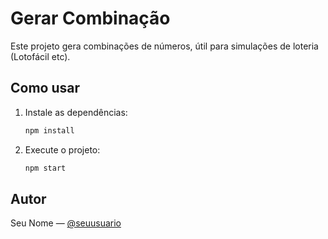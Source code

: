 # Gerar Combinação

Este projeto gera combinações de números, útil para simulações de loteria (Lotofácil etc).

## Como usar

1. Instale as dependências:
   ```bash
   npm install
   ```

2. Execute o projeto:
   ```bash
   npm start
   ```

## Autor

Seu Nome — [@seuusuario](https://github.com/seuusuario)
